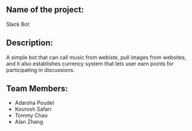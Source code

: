 ## Name of the project: 

Slack Bot

## Description: 

A simple bot that can call music from webiste, pull images from websites, and it also establishes
currency system that lets user earn points for participating in discussions. 

## Team Members:
* Adarsha Poudel
* Kourosh Safari
* Tommy Chao
* Alan Zhang
